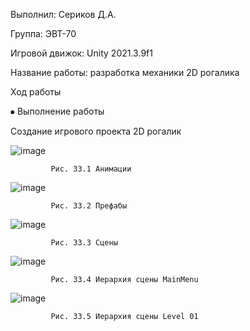 Выполнил: Сериков Д.А.

Группа: ЭВТ-70

Игровой движок: Unity 2021.3.9f1

Название работы: разработка механики 2D рогалика

Ход работы

⦁	Выполнение работы

Создание игрового проекта 2D рогалик

 ![image](https://user-images.githubusercontent.com/119409903/205115136-d7da3d46-f6b5-4d2f-90c9-d404858658d8.png)
 
             Рис. 33.1 Анимации

 ![image](https://user-images.githubusercontent.com/119409903/205116814-b3a92368-1401-432f-920d-f0a95b71868e.png)

             Рис. 33.2 Префабы

 ![image](https://user-images.githubusercontent.com/119409903/205116873-98089663-cfc2-4ca8-b50b-a02b825064ef.png)
 
             Рис. 33.3 Сцены



 ![image](https://user-images.githubusercontent.com/119409903/205116943-8876aa3a-d3d5-4860-a0c2-57a8ccdeea4d.png)

             Рис. 33.4 Иерархия сцены MainMenu

 ![image](https://user-images.githubusercontent.com/119409903/205117058-e5f6cd7b-f063-42ce-b4cc-5e07fae91a8b.png)

             Рис. 33.5 Иерархия сцены Level 01
